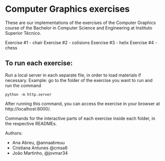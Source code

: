 # Computer Graphics exercises

These are our implementations of the exercises of the Computer Graphics course of the Bachelor in Computer Science and Engineering at Instituto Superior Técnico.

Exercise #1 - chair
Exercise #2 - colisions
Exercise #3 - helix
Exercise #4 - chess

## To run each exercise:
Run a local server in each separate file, in order to load materials if necessary.
Example: go to the folder of the exercise you want to run and run the command
```
python -m http.server
```
After running this command, you can access the exercise in your browser at http://localhost:8000/.

Commands for the interactive parts of each exercise inside each folder, in the respective READMEs.

Authors:
- Ana Abreu, @annaabreuu
- Cristiana Antunes @cmsa6
- João Martinho, @jovmar34

